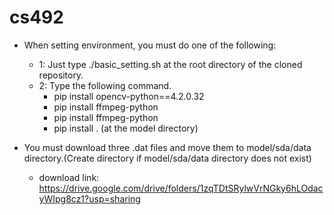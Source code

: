 # cs492

- When setting environment, you must do one of the following:
	- 1: Just type ./basic_setting.sh at the root directory of the cloned repository.
	- 2: Type the following command.
		- pip install opencv-python==4.2.0.32
		- pip install ffmpeg-python
		- pip install ffmpeg-python
		- pip install .    (at the model directory)

- You must download three .dat files and move them to model/sda/data directory.(Create directory if model/sda/data directory does not exist)
	- download link: https://drive.google.com/drive/folders/1zqTDtSRylwVrNGky6hLOdacyWIpg8cz1?usp=sharing






